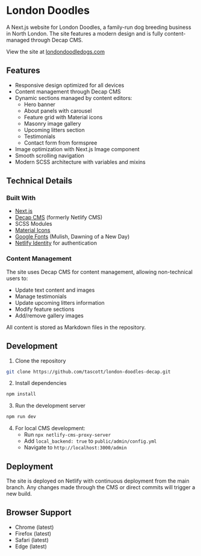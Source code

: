 # London Doodles

A Next.js website for London Doodles, a family-run dog breeding business in North London. The site features a modern design and is fully content-managed through Decap CMS.

View the site at [londondoodledogs.com](https://londondoodledogs.com)

## Features

- Responsive design optimized for all devices
- Content management through Decap CMS
- Dynamic sections managed by content editors:
  - Hero banner
  - About panels with carousel
  - Feature grid with Material icons
  - Masonry image gallery
  - Upcoming litters section
  - Testimonials
  - Contact form from formspree
- Image optimization with Next.js Image component
- Smooth scrolling navigation
- Modern SCSS architecture with variables and mixins

## Technical Details

### Built With
- [Next.js](https://nextjs.org/)
- [Decap CMS](https://decapcms.org/) (formerly Netlify CMS)
- SCSS Modules
- [Material Icons](https://fonts.google.com/icons)
- [Google Fonts](https://fonts.google.com/) (Mulish, Dawning of a New Day)
- [Netlify Identity](https://docs.netlify.com/visitor-access/identity/) for authentication

### Content Management
The site uses Decap CMS for content management, allowing non-technical users to:
- Update text content and images
- Manage testimonials
- Update upcoming litters information
- Modify feature sections
- Add/remove gallery images

All content is stored as Markdown files in the repository.

## Development

1. Clone the repository
```bash
git clone https://github.com/tascott/london-doodles-decap.git
```

2. Install dependencies
```bash
npm install
```

3. Run the development server
```bash
npm run dev
```

4. For local CMS development:
   - Run `npx netlify-cms-proxy-server`
   - Add `local_backend: true` to `public/admin/config.yml`
   - Navigate to `http://localhost:3000/admin`

## Deployment
The site is deployed on Netlify with continuous deployment from the main branch. Any changes made through the CMS or direct commits will trigger a new build.

## Browser Support
- Chrome (latest)
- Firefox (latest)
- Safari (latest)
- Edge (latest)
